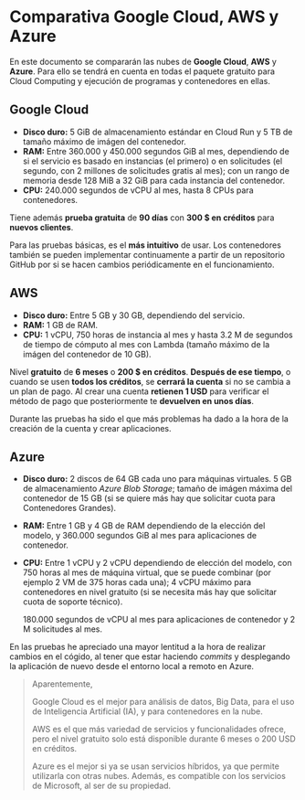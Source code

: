 # Comparativa Google Cloud, AWS y Azure

En este documento se compararán las nubes de **Google Cloud**, **AWS**
y **Azure**. Para ello se tendrá en cuenta en todas el paquete gratuito
para Cloud Computing y ejecución de programas y contenedores en ellas.

## Google Cloud
* **Disco duro:** 5 GiB de almacenamiento estándar en Cloud Run y 5 TB
de tamaño máximo de imágen del contenedor.
* **RAM:** Entre 360.000 y 450.000 segundos GiB al mes, dependiendo
de si el servicio es basado en instancias (el primero) o en
solicitudes (el segundo, con 2 millones de solicitudes gratis al mes);
con un rango de memoria desde 128 MiB a 32 GiB para cada instancia del
contenedor.
* **CPU:** 240.000 segundos de vCPU al mes, hasta 8 CPUs para
contenedores.

Tiene además **prueba gratuita** de **90 días** con **300 $ en
créditos** para **nuevos clientes**.

Para las pruebas básicas, es el **más intuitivo** de usar. Los
contenedores también se pueden implementar continuamente a partir de
un repositorio GitHub por si se hacen cambios periódicamente en el
funcionamiento.

## AWS
* **Disco duro:** Entre 5 GB y 30 GB, dependiendo del servicio.
* **RAM:** 1 GB de RAM.
* **CPU:** 1 vCPU, 750 horas de instancia al mes y hasta 3.2 M
de segundos de tiempo de cómputo al mes con Lambda (tamaño máximo de
la imágen del contenedor de 10 GB).

Nivel **gratuito** de **6 meses** o **200 $ en créditos**. **Después 
de ese tiempo**, o cuando se usen **todos los créditos**, se **cerrará
la cuenta** si no se cambia a un plan de pago.
Al crear una cuenta **retienen 1 USD** para verificar el método de pago
que posteriormente te **devuelven en unos días**.

Durante las pruebas ha sido el que más problemas ha dado a la hora
de la creación de la cuenta y crear aplicaciones. 

## Azure
* **Disco duro:** 2 discos de 64 GB cada uno para máquinas virtuales.
5 GB de almacenamiento *Azure Blob Storage*; tamaño de imágen máxima
del contenedor de 15 GB (si se quiere más hay que solicitar cuota para
Contenedores Grandes).
* **RAM:** Entre 1 GB y 4 GB de RAM dependiendo de la elección del modelo,
y 360.000 segundos GiB al mes para aplicaciones de contenedor.
* **CPU:** Entre 1 vCPU y 2 vCPU dependiendo de elección del modelo,
con 750 horas al mes de máquina virtual, que se puede combinar (por
ejemplo 2 VM de 375 horas cada una); 4 vCPU máximo para contenedores
en nivel gratuito (si se necesita más hay que solicitar cuota de
soporte técnico).
    
    180.000 segundos de vCPU al mes para aplicaciones de contenedor
y 2 M solicitudes al mes.

En las pruebas he apreciado una mayor lentitud a la hora de realizar 
cambios en el cógido, al tener que estar haciendo *commits* y desplegando
la aplicación de nuevo desde el entorno local a remoto en Azure.

> Aparentemente,
> 
> Google Cloud es el mejor para análisis de datos, Big Data, para el 
> uso de Inteligencia Artificial (IA), y para contenedores en la nube.
> 
> AWS es el que más variedad de servicios y funcionalidades ofrece, 
> pero el nivel gratuito solo está disponible durante 6 meses o 200
> USD en créditos.
> 
> Azure es el mejor si ya se usan servicios híbridos, ya que permite
> utilizarla con otras nubes. Además, es compatible con los servicios
> de Microsoft, al ser de su propiedad.